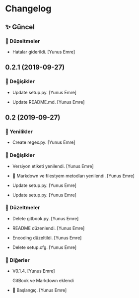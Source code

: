 # Changelog


## ✨ Güncel

### 🗽 Düzeltmeler

* Hatalar giderildi. [Yunus Emre]


## 0.2.1 (2019-09-27)

### 🌌 Değişikler

* Update setup.py. [Yunus Emre]

* Update README.md. [Yunus Emre]


## 0.2 (2019-09-27)

### 🚀 Yenilikler

* Create regex.py. [Yunus Emre]

### 🌌 Değişikler

* Versiyon etiketi yenilendi. [Yunus Emre]

* 🚀 Markdown ve filestyem metodları yenilendi. [Yunus Emre]

* Update setup.py. [Yunus Emre]

* Update setup.py. [Yunus Emre]

### 🗽 Düzeltmeler

* Delete gitbook.py. [Yunus Emre]

* README düzenlendi. [Yunus Emre]

* Encoding düzeltildi. [Yunus Emre]

* Delete setup.cfg. [Yunus Emre]

### 📡 Diğerler

* V0.1.4. [Yunus Emre]

  GitBook ve Markdown eklendi

* 👶 Başlangıç. [Yunus Emre]


